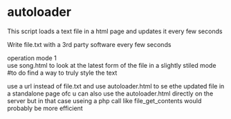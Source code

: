 # autoloader
This script loads a text file  in a html page and updates it every few seconds 

Write file.txt with a 3rd party software every few seconds 

operation mode 1  
use song.html to look at the latest form of the file in a slightly stiled mode 
#to do find a way to truly style the text 


use a url instead of file.txt and use autoloader.html to se ethe updated file in a standalone page 
ofc u can also use the autoloader.html directly on the server but in that case useing a php call like file_get_contents would probably be more efficient 
